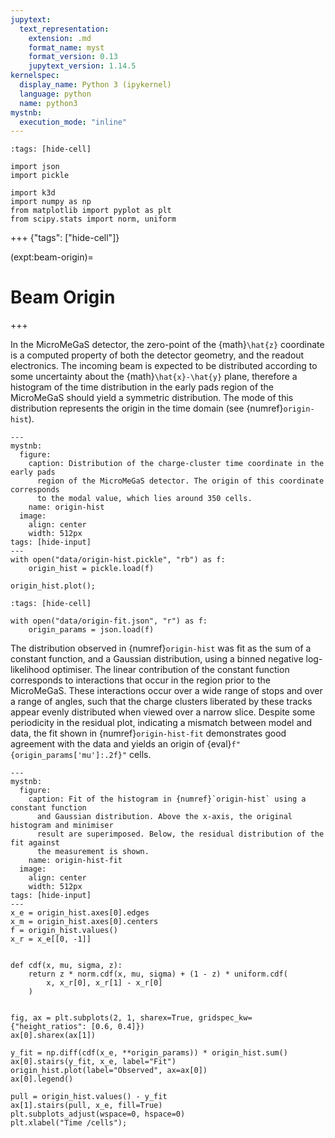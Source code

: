 ```yaml
---
jupytext:
  text_representation:
    extension: .md
    format_name: myst
    format_version: 0.13
    jupytext_version: 1.14.5
kernelspec:
  display_name: Python 3 (ipykernel)
  language: python
  name: python3
mystnb:
  execution_mode: "inline"
---
```


```{code-cell}
:tags: [hide-cell]

import json
import pickle

import k3d
import numpy as np
from matplotlib import pyplot as plt
from scipy.stats import norm, uniform
```

+++ {"tags": ["hide-cell"]}

(expt:beam-origin)=
# Beam Origin

+++

In the MicroMeGaS detector, the zero-point of the {math}`\hat{z}` coordinate is a computed property of both the detector geometry, and the readout electronics. The incoming beam is expected to be distributed according to some uncertainty about the {math}`\hat{x}-\hat{y}` plane, therefore a histogram of the time distribution in the early pads region of the MicroMeGaS should yield a symmetric distribution. The mode of this distribution represents the origin in the time domain (see {numref}`origin-hist`).

```{code-cell}
---
mystnb:
  figure:
    caption: Distribution of the charge-cluster time coordinate in the early pads
      region of the MicroMeGaS detector. The origin of this coordinate corresponds
      to the modal value, which lies around 350 cells.
    name: origin-hist
  image:
    align: center
    width: 512px
tags: [hide-input]
---
with open("data/origin-hist.pickle", "rb") as f:
    origin_hist = pickle.load(f)

origin_hist.plot();
```

```{code-cell}
:tags: [hide-cell]

with open("data/origin-fit.json", "r") as f:
    origin_params = json.load(f)
```

The distribution observed in {numref}`origin-hist` was fit as the sum of a constant function, and a Gaussian distribution, using a binned negative log-likelihood optimiser. The linear contribution of the constant function corresponds to interactions that occur in the region prior to the MicroMeGaS. These interactions occur over a wide range of stops and over a range of angles, such that the charge clusters liberated by these tracks appear evenly distributed when viewed over a narrow slice. Despite some periodicity in the residual plot, indicating a mismatch between model and data, the fit shown in {numref}`origin-hist-fit` demonstrates good agreement with the data and yields an origin of {eval}`f"{origin_params['mu']:.2f}"` cells.

```{code-cell}
---
mystnb:
  figure:
    caption: Fit of the histogram in {numref}`origin-hist` using a constant function
      and Gaussian distribution. Above the x-axis, the original histogram and minimiser
      result are superimposed. Below, the residual distribution of the fit against
      the measurement is shown.
    name: origin-hist-fit
  image:
    align: center
    width: 512px
tags: [hide-input]
---
x_e = origin_hist.axes[0].edges
x_m = origin_hist.axes[0].centers
f = origin_hist.values()
x_r = x_e[[0, -1]]


def cdf(x, mu, sigma, z):
    return z * norm.cdf(x, mu, sigma) + (1 - z) * uniform.cdf(
        x, x_r[0], x_r[1] - x_r[0]
    )


fig, ax = plt.subplots(2, 1, sharex=True, gridspec_kw={"height_ratios": [0.6, 0.4]})
ax[0].sharex(ax[1])

y_fit = np.diff(cdf(x_e, **origin_params)) * origin_hist.sum()
ax[0].stairs(y_fit, x_e, label="Fit")
origin_hist.plot(label="Observed", ax=ax[0])
ax[0].legend()

pull = origin_hist.values() - y_fit
ax[1].stairs(pull, x_e, fill=True)
plt.subplots_adjust(wspace=0, hspace=0)
plt.xlabel("Time /cells");
```
